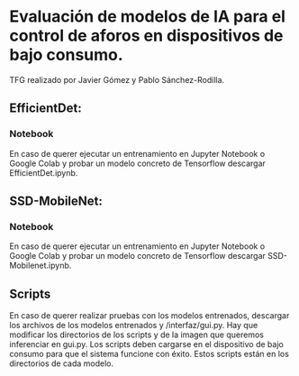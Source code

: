 # Evaluación de modelos de IA para el control de aforos en dispositivos de bajo consumo.
TFG realizado por Javier Gómez y Pablo Sánchez-Rodilla.


## EfficientDet: 
### Notebook
En caso de querer ejecutar un entrenamiento en Jupyter Notebook o Google Colab y probar un modelo concreto de Tensorflow descargar EfficientDet.ipynb.


## SSD-MobileNet: 
### Notebook
En caso de querer ejecutar un entrenamiento en Jupyter Notebook o Google Colab y probar un modelo concreto de Tensorflow descargar SSD-Mobilenet.ipynb.


## Scripts
En caso de querer realizar pruebas con los modelos entrenados, descargar los archivos de los modelos entrenados y /interfaz/gui.py. Hay que modificar los directorios de los scripts y de la imagen que queremos inferenciar en gui.py. Los scripts deben cargarse en el dispositivo de bajo consumo para que el sistema funcione con éxito. Estos scripts están en los directorios de cada modelo.